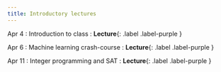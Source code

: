 ```yaml
---
title: Introductory lectures
---
```


Apr 4
: Introduction to class
  : **Lecture**{: .label .label-purple }

Apr 6
: Machine learning crash-course
  : **Lecture**{: .label .label-purple }

Apr 11
: Integer programming and SAT
  : **Lecture**{: .label .label-purple }
